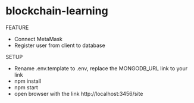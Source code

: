 # blockchain-learning
FEATURE
- Connect MetaMask
- Register user from client to database

SETUP
- Rename .env.template to .env, replace the MONGODB_URL link to your link
- npm install
- npm start
- open browser with the link http://localhost:3456/site
